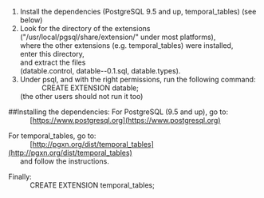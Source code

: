 1. Install the dependencies (PostgreSQL 9.5 and up, temporal_tables) (see below)
2. Look for the directory of the extensions<br/>
   ("/usr/local/pgsql/share/extension/" under most platforms),<br/>
   where the other extensions (e.g. temporal_tables) were installed,<br/>
   enter this directory,<br/>
   and extract the files<br/>
   (datable.control, datable--0.1.sql, datable.types).
3. Under psql, and with the right permissions, run the following command:<br/>
&nbsp;&nbsp;&nbsp;&nbsp;&nbsp;&nbsp;&nbsp;&nbsp;&nbsp;&nbsp;&nbsp;CREATE EXTENSION datable;<br/>
   (the other users should not run it too)
   
##Installing the dependencies:
For PostgreSQL (9.5 and up), go to:<br/>
&nbsp;&nbsp;&nbsp;&nbsp;&nbsp;&nbsp;&nbsp;&nbsp;&nbsp;&nbsp;&nbsp;[https://www.postgresql.org](https://www.postgresql.org)

For temporal_tables, go to:<br/>
&nbsp;&nbsp;&nbsp;&nbsp;&nbsp;&nbsp;&nbsp;&nbsp;&nbsp;&nbsp;&nbsp;[http://pgxn.org/dist/temporal_tables](http://pgxn.org/dist/temporal_tables)<br/>
&nbsp;&nbsp;&nbsp;&nbsp;&nbsp;&nbsp;and follow the instructions.<br/>

Finally:<br/>
&nbsp;&nbsp;&nbsp;&nbsp;&nbsp;&nbsp;&nbsp;&nbsp;&nbsp;&nbsp;&nbsp;CREATE EXTENSION temporal_tables;
